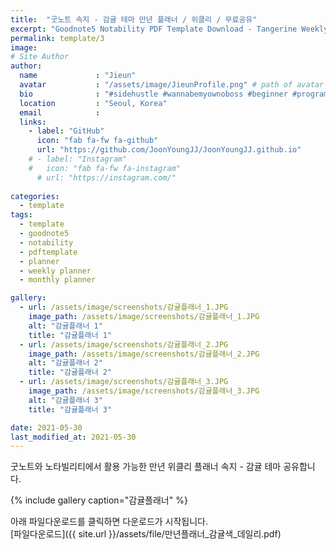 ```yaml
---
title:  "굿노트 속지 - 감귤 테마 만년 플래너 / 위클리 / 무료공유"
excerpt: "Goodnote5 Notability PDF Template Download - Tangerine Weekly Planner"
permalink: template/3
image: 
# Site Author
author:
  name             : "Jieun"
  avatar           : "/assets/image/JieunProfile.png" # path of avatar image, e.g. "/assets/images/bio-photo.jpg"
  bio              : "#sidehustle #wannabemyownoboss #beginner #programmer"
  location         : "Seoul, Korea"
  email            :
  links:
    - label: "GitHub"
      icon: "fab fa-fw fa-github"
      url: "https://github.com/JoonYoungJJ/JoonYoungJJ.github.io"
    # - label: "Instagram"
    #   icon: "fab fa-fw fa-instagram"
      # url: "https://instagram.com/"
      
categories:
  - template
tags:
  - template
  - goodnote5
  - notability
  - pdftemplate
  - planner
  - weekly planner
  - monthly planner

gallery:
  - url: /assets/image/screenshots/감귤플래너_1.JPG
    image_path: /assets/image/screenshots/감귤플래너_1.JPG
    alt: "감귤플래너 1"
    title: "감귤플래너 1"
  - url: /assets/image/screenshots/감귤플래너_2.JPG
    image_path: /assets/image/screenshots/감귤플래너_2.JPG
    alt: "감귤플래너 2"
    title: "감귤플래너 2"
  - url: /assets/image/screenshots/감귤플래너_3.JPG
    image_path: /assets/image/screenshots/감귤플래너_3.JPG
    alt: "감귤플래너 3"
    title: "감귤플래너 3"

date: 2021-05-30
last_modified_at: 2021-05-30
---
```


굿노트와 노타빌리티에서 활용 가능한 만년 위클리 플래너 속지 - 감귤 테마 공유합니다.  
  
{% include gallery caption="감귤플래너" %}  
  
아래 파일다운로드를 클릭하면 다운로드가 시작됩니다.  
[파일다운로드]({{ site.url }}/assets/file/만년플래너_감귤색_데일리.pdf)  
  
